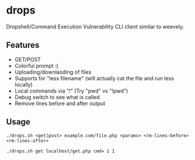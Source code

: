 # drops
Dropshell/Command Execution Vulnerability CLI client similar to weevely.

## Features
* GET/POST
* Colorful prompt :)
* Uploading/downlaoding of files
* Supports for "less filename" (will actually cat the file and run less locally)
* Local commands via "!" (Try "pwd" vs "!pwd")
* Debug switch to see what is called
* Remove lines before and after output

## Usage
```
./drops.sh <get|post> example.com/file.php <params> <rm-lines-before> <rm-lines-after>
```
```
./drops.sh get localhost/get.php cmd= 1 1
```

